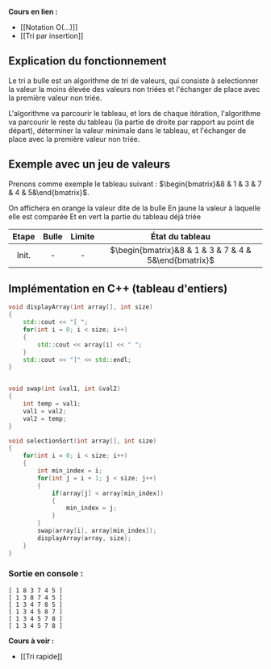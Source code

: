 
**Cours en lien :**
- [[Notation O(...)]]
- [[Tri par insertion]]

## Explication du fonctionnement

Le tri a bulle est un algorithme de tri de valeurs, qui consiste à selectionner la valeur la moins élevée des valeurs non triées et l'échanger de place avec la première valeur non triée.

L'algorithme va parcourir le tableau, et lors de chaque itération, l'algorithme va parcourir le reste du tableau (la partie de droite par rapport au point de départ), déterminer la valeur minimale dans le tableau, et l'échanger de place avec la première valeur non triée.


## Exemple avec un jeu de valeurs

Prenons comme exemple le tableau suivant : $\begin{bmatrix}&8 & 1 & 3 & 7 & 4 & 5&\end{bmatrix}$.

On affichera en orange la valeur dite de la bulle
En jaune la valeur à laquelle elle est comparée
Et en vert la partie du tableau déjà triée

|  Etape  | Bulle | Limite | État du tableau |
|:-------:|:-----:|:------:|:---------------:|
| Init.   |   -   |   -   |$\begin{bmatrix}&8 & 1 & 3 & 7 & 4 & 5&\end{bmatrix}$|


## Implémentation en C++ (tableau d'entiers)

```cpp
void displayArray(int array[], int size)
{
    std::cout << "[ ";
    for(int i = 0; i < size; i++)
    {
        std::cout << array[i] << " ";
    }
    std::cout << "]" << std::endl;
}


void swap(int &val1, int &val2)
{
    int temp = val1;
    val1 = val2;
    val2 = temp;
}

void selectionSort(int array[], int size)
{
    for(int i = 0; i < size; i++)
    {
        int min_index = i;
        for(int j = i + 1; j < size; j++)
        {
            if(array[j] < array[min_index])
            {
                min_index = j;
            }
        }
        swap(array[i], array[min_index]);
        displayArray(array, size);
    }
}
```

### Sortie en console : 

```
[ 1 8 3 7 4 5 ]
[ 1 3 8 7 4 5 ]
[ 1 3 4 7 8 5 ]
[ 1 3 4 5 8 7 ]
[ 1 3 4 5 7 8 ]
[ 1 3 4 5 7 8 ]
```

**Cours à voir :**
- [[Tri rapide]]